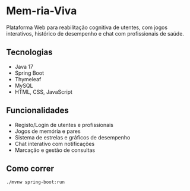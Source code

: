 # Mem-ria-Viva

Plataforma Web para reabilitação cognitiva de utentes, com jogos interativos, histórico de desempenho e chat com profissionais de saúde.

## Tecnologias
- Java 17
- Spring Boot
- Thymeleaf
- MySQL
- HTML, CSS, JavaScript

## Funcionalidades
- Registo/Login de utentes e profissionais
- Jogos de memória e pares
- Sistema de estrelas e gráficos de desempenho
- Chat interativo com notificações
- Marcação e gestão de consultas

## Como correr
```bash
./mvnw spring-boot:run

